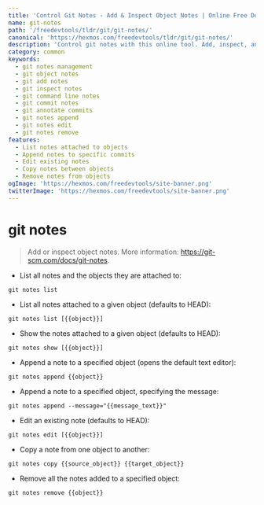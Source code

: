 ```yaml
---
title: 'Control Git Notes - Add & Inspect Object Notes | Online Free DevTools by Hexmos'
name: git-notes
path: '/freedevtools/tldr/git/git-notes/'
canonical: 'https://hexmos.com/freedevtools/tldr/git/git-notes/'
description: 'Control git notes with this online tool. Add, inspect, and manage object notes in your Git repository. Free online tool, no registration required.'
category: common
keywords:
  - git notes management
  - git object notes
  - git add notes
  - git inspect notes
  - git command line notes
  - git commit notes
  - git annotate commits
  - git notes append
  - git notes edit
  - git notes remove
features:
  - List notes attached to objects
  - Append notes to specific commits
  - Edit existing notes
  - Copy notes between objects
  - Remove notes from objects
ogImage: 'https://hexmos.com/freedevtools/site-banner.png'
twitterImage: 'https://hexmos.com/freedevtools/site-banner.png'
---
```


# git notes

> Add or inspect object notes.
> More information: <https://git-scm.com/docs/git-notes>.

- List all notes and the objects they are attached to:

`git notes list`

- List all notes attached to a given object (defaults to HEAD):

`git notes list [{{object}}]`

- Show the notes attached to a given object (defaults to HEAD):

`git notes show [{{object}}]`

- Append a note to a specified object (opens the default text editor):

`git notes append {{object}}`

- Append a note to a specified object, specifying the message:

`git notes append --message="{{message_text}}"`

- Edit an existing note (defaults to HEAD):

`git notes edit [{{object}}]`

- Copy a note from one object to another:

`git notes copy {{source_object}} {{target_object}}`

- Remove all the notes added to a specified object:

`git notes remove {{object}}`
